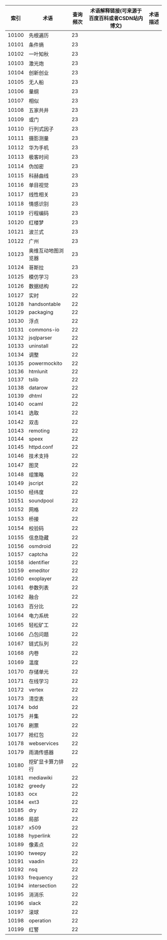 | 索引    | 术语           | 查询频次 | 术语解释链接(可来源于百度百科或者CSDN站内博文) | 术语描述 |
| ----- | ------------ | ---- | -------------------------- | ---- |
| 10100 | 先根遍历         | 23   |                            |      |
| 10101 | 条件熵          | 23   |                            |      |
| 10102 | 一叶知秋         | 23   |                            |      |
| 10103 | 激光炮          | 23   |                            |      |
| 10104 | 创新创业         | 23   |                            |      |
| 10105 | 无人船          | 23   |                            |      |
| 10106 | 量纲           | 23   |                            |      |
| 10107 | 相似           | 23   |                            |      |
| 10108 | 五家共井         | 23   |                            |      |
| 10109 | 或门           | 23   |                            |      |
| 10110 | 行列式因子        | 23   |                            |      |
| 10111 | 摄影测量         | 23   |                            |      |
| 10112 | 华为手机         | 23   |                            |      |
| 10113 | 极客时间         | 23   |                            |      |
| 10114 | 伪加密          | 23   |                            |      |
| 10115 | 科赫曲线         | 23   |                            |      |
| 10116 | 单目视觉         | 23   |                            |      |
| 10117 | 线性相关         | 23   |                            |      |
| 10118 | 情感识别         | 23   |                            |      |
| 10119 | 行程编码         | 23   |                            |      |
| 10120 | 红楼梦          | 23   |                            |      |
| 10121 | 波兰式          | 23   |                            |      |
| 10122 | 广州           | 23   |                            |      |
| 10123 | 奥维互动地图浏览器    | 23   |                            |      |
| 10124 | 哥斯拉          | 23   |                            |      |
| 10125 | 模仿学习         | 23   |                            |      |
| 10126 | 数据结构         | 22   |                            |      |
| 10127 | 实时           | 22   |                            |      |
| 10128 | handsontable | 22   |                            |      |
| 10129 | packaging    | 22   |                            |      |
| 10130 | 浮点           | 22   |                            |      |
| 10131 | commons-io   | 22   |                            |      |
| 10132 | jsqlparser   | 22   |                            |      |
| 10133 | uninstall    | 22   |                            |      |
| 10134 | 调整           | 22   |                            |      |
| 10135 | powermockito | 22   |                            |      |
| 10136 | htmlunit     | 22   |                            |      |
| 10137 | tslib        | 22   |                            |      |
| 10138 | datarow      | 22   |                            |      |
| 10139 | dhtml        | 22   |                            |      |
| 10140 | ocaml        | 22   |                            |      |
| 10141 | 选取           | 22   |                            |      |
| 10142 | 双击           | 22   |                            |      |
| 10143 | remoting     | 22   |                            |      |
| 10144 | speex        | 22   |                            |      |
| 10145 | httpd.conf   | 22   |                            |      |
| 10146 | 技术支持         | 22   |                            |      |
| 10147 | 图灵           | 22   |                            |      |
| 10148 | 组策略          | 22   |                            |      |
| 10149 | jscript      | 22   |                            |      |
| 10150 | 经纬度          | 22   |                            |      |
| 10151 | soundpool    | 22   |                            |      |
| 10152 | 网格           | 22   |                            |      |
| 10153 | 桥接           | 22   |                            |      |
| 10154 | 校验码          | 22   |                            |      |
| 10155 | 信息隐藏         | 22   |                            |      |
| 10156 | osmdroid     | 22   |                            |      |
| 10157 | captcha      | 22   |                            |      |
| 10158 | identifier   | 22   |                            |      |
| 10159 | emeditor     | 22   |                            |      |
| 10160 | exoplayer    | 22   |                            |      |
| 10161 | 参数列表         | 22   |                            |      |
| 10162 | 融合           | 22   |                            |      |
| 10163 | 百分比          | 22   |                            |      |
| 10164 | 电力系统         | 22   |                            |      |
| 10165 | 轻松矿工         | 22   |                            |      |
| 10166 | 凸包问题         | 22   |                            |      |
| 10167 | 链式队列         | 22   |                            |      |
| 10168 | 内卷           | 22   |                            |      |
| 10169 | 温度           | 22   |                            |      |
| 10170 | 存储单元         | 22   |                            |      |
| 10171 | 在线学习         | 22   |                            |      |
| 10172 | vertex       | 22   |                            |      |
| 10173 | 清空表          | 22   |                            |      |
| 10174 | bdd          | 22   |                            |      |
| 10175 | 并集           | 22   |                            |      |
| 10176 | 刷票           | 22   |                            |      |
| 10177 | 抢红包          | 22   |                            |      |
| 10178 | webservices  | 22   |                            |      |
| 10179 | 雨滴传感器        | 22   |                            |      |
| 10180 | 挖矿显卡算力排行     | 22   |                            |      |
| 10181 | mediawiki    | 22   |                            |      |
| 10182 | greedy       | 22   |                            |      |
| 10183 | ocx          | 22   |                            |      |
| 10184 | ext3         | 22   |                            |      |
| 10185 | dry          | 22   |                            |      |
| 10186 | 局部           | 22   |                            |      |
| 10187 | x509         | 22   |                            |      |
| 10188 | hyperlink    | 22   |                            |      |
| 10189 | 像素点          | 22   |                            |      |
| 10190 | tweepy       | 22   |                            |      |
| 10191 | vaadin       | 22   |                            |      |
| 10192 | nsq          | 22   |                            |      |
| 10193 | frequency    | 22   |                            |      |
| 10194 | intersection | 22   |                            |      |
| 10195 | 消消乐          | 22   |                            |      |
| 10196 | slack        | 22   |                            |      |
| 10197 | 滚球           | 22   |                            |      |
| 10198 | operation    | 22   |                            |      |
| 10199 | 红警           | 22   |                            |      |

